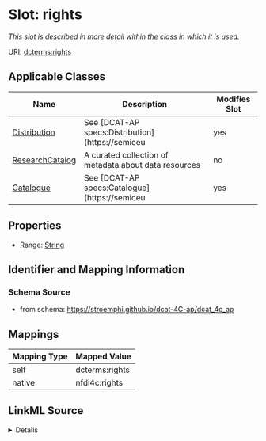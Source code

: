 

# Slot: rights


_This slot is described in more detail within the class in which it is used._





URI: [dcterms:rights](http://purl.org/dc/terms/rights)



<!-- no inheritance hierarchy -->





## Applicable Classes

| Name | Description | Modifies Slot |
| --- | --- | --- |
| [Distribution](Distribution.md) | See [DCAT-AP specs:Distribution](https://semiceu |  yes  |
| [ResearchCatalog](ResearchCatalog.md) | A curated collection of metadata about data resources |  no  |
| [Catalogue](Catalogue.md) | See [DCAT-AP specs:Catalogue](https://semiceu |  yes  |







## Properties

* Range: [String](String.md)





## Identifier and Mapping Information







### Schema Source


* from schema: https://stroemphi.github.io/dcat-4C-ap/dcat_4c_ap




## Mappings

| Mapping Type | Mapped Value |
| ---  | ---  |
| self | dcterms:rights |
| native | nfdi4c:rights |




## LinkML Source

<details>
```yaml
name: rights
description: This slot is described in more detail within the class in which it is
  used.
from_schema: https://stroemphi.github.io/dcat-4C-ap/dcat_4c_ap
rank: 1000
slot_uri: dcterms:rights
alias: rights
domain_of:
- Catalogue
- Distribution
range: string

```
</details>